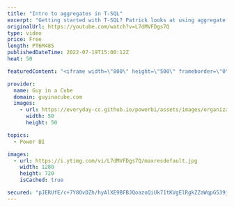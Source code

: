 ```yaml
---
title: "Intro to aggregates in T-SQL"
excerpt: "Getting started with T-SQL? Patrick looks at using aggregate functions within your statements to help get the right results. If you are just starting with T-SQL in either Azure SQL Database or Azure Synapse Analytics, this is for you!  Transact-SQL Reference (Database Engine) https://docs.microsoft.com/sql/t-sql/language-reference?view=sql-server-ver16"
originalUrl: https://youtube.com/watch?v=L7dMVFDgs7Q
type: video
price: Free
length: PT6M48S
publishedDateTime: 2022-07-19T15:00:12Z
heat: 50

featuredContent: "<iframe width=\"800\" height=\"500\" frameborder=\"0\" src=\"https://www.youtube.com/embed/L7dMVFDgs7Q\" allow=\"accelerometer; autoplay; encrypted-media; gyroscope; picture-in-picture\" allowfullscreen></iframe>"

provider:
  name: Guy in a Cube
  domain: guyinacube.com
  images:
    - url: https://everyday-cc.github.io/powerbi/assets/images/organizations/guyinacube.com-50x50.jpg
      width: 50
      height: 50

topics:
  - Power BI

images:
  - url: https://i.ytimg.com/vi/L7dMVFDgs7Q/maxresdefault.jpg
    width: 1280
    height: 720
    isCached: true

secured: "pJERUfE/c+7Y8OvDZh/hyAlXE9BFBJQoazoQiUk71tKVgElRgkZZaWqpG539jROO+cW5FF2JlMySWHuRU7UaJSPZTMIxR6nTsMEzT983LDyYfaEhTd8ldlVDci97An5y6ioo7XEkkBKzUWmmK3YrJM2W3Ha2fawoDtO1Z3AgW6DfZW41czBfFLOx3KMGsFOsU8yF/fEyllaPUDd2E1r5hzStzb6sV6bfEDJwzJclagbDmLyw2Sztl2h0Fhfe1bRmVnb43VDZUt2UU0XmYQ+DEgXDXrn5QoCzx8eQ2Dl13EK5uH0qmdCevsMRxGs+PXwZHxeP5bzNDoJwcrz/Hbbd2dCtffpEty2fKJZL4jPfm73Chc3ROqjDqtV4va37Pt33CFLWVa7OYv0dmCu27nABatfnnxpD4sBpTbVjgGrooyQ=;cWjHZn8wXtVR42WiXxKodA=="
---
```



